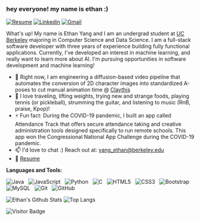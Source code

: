 ### hey everyone! my name is ethan :)

[![Resume](https://img.shields.io/badge/website-000000?style=for-the-badge&logo=About.me&logoColor=white)](https://ethan-yang.vercel.app/Ethan_Yang_resume.pdf)
[![Linkedin](https://img.shields.io/badge/LinkedIn-0077B5?style=for-the-badge&logo=linkedin&logoColor=white)](https://www.linkedin.com/in/ethanyang10/)
[![Gmail](https://img.shields.io/badge/Gmail-D14836?style=for-the-badge&logo=gmail&logoColor=white)](mailto:yang_ethan@berkeley.edu)
&nbsp;

What's up! My name is Ethan Yang and I am an undergrad student at [UC Berkeley](https://eecs.berkeley.edu/cs/) majoring in Computer Science and Data Science. I am a full-stack software developer with three years of experience building fully functional applications. Currently, I've developed an interest in machine learning, and really want to learn more about AI. I'm  pursuing opportunities in software development and machine learning!

- 🔭 Right now, I am engineering a diffusion-based video pipeline that automates the conversion of 2D character images into standardized A-poses to cut manual animation time @ 
 [Claythis](https://claythis.com/)
- 💬 I love traveling, lifting weights, trying new and strange foods, playing tennis (or pickleball), strumming the guitar, and listening to music (RnB, praise, Kpop)!  
- ⚡ Fun fact: During the COVID-19 pandemic, I built an app called Attendance Track that offers secure attendance taking and creative administration tools designed specifically to run remote schools. This app won the Congressional National App Challenge during the COVID-19 pandemic.
- 📫 I'd love to chat :) Reach out at: yang_ethan@berkeley.edu
- 📝 [Resume](https://ethan-yang.vercel.app/Ethan_Yang_resume.pdf)

**Languages and Tools:** 

![Java](https://img.shields.io/badge/-Java-black?logo=java&style=social)&nbsp;&nbsp;
![JavaScript](https://img.shields.io/badge/-JavaScript-black?logo=javascript&style=social)&nbsp;&nbsp;
![Python](https://img.shields.io/badge/-Python-black?logo=Python&style=social)&nbsp;&nbsp;
![C](https://img.shields.io/badge/-C-black?logo=c&style=social)&nbsp;&nbsp;
![HTML5](https://img.shields.io/badge/-HTML5-black?logo=html5&style=social)&nbsp;&nbsp;
![CSS3](https://img.shields.io/badge/-CSS3-black?logo=css3&style=social)&nbsp;&nbsp;
![Bootstrap](https://img.shields.io/badge/-Bootstrap-black?logo=bootstrap&style=social)&nbsp;&nbsp;
![MySQL](https://img.shields.io/badge/-MySQL-black?logo=mysql&style=social)&nbsp;&nbsp;
![Git](https://img.shields.io/badge/-Git-black?logo=git&style=social)&nbsp;&nbsp;
![GitHub](https://img.shields.io/badge/-GitHub-black?logo=github&style=social)&nbsp;&nbsp;

![Ethan's Github Stats](https://github-readme-stats.vercel.app/api?username=ethannyang&count_private=true&show_icons=true&include_all_commits=true)
![Top Langs](https://github-readme-stats.vercel.app/api/top-langs/?username=ethannyang&hide=TeX&layout=compact)

![Visitor Badge](https://visitor-badge.laobi.icu/badge?page_id=ethannyang.ethannyang)
